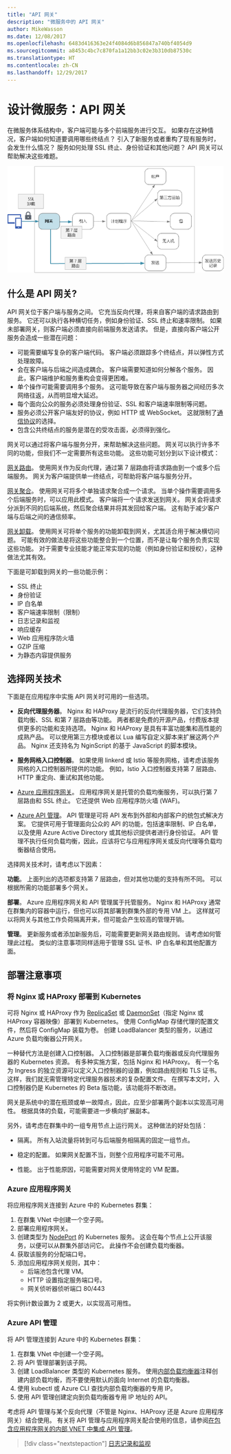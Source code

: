 ```yaml
---
title: "API 网关"
description: "微服务中的 API 网关"
author: MikeWasson
ms.date: 12/08/2017
ms.openlocfilehash: 6483d416363e24f4084d6b856847a740bf4054d9
ms.sourcegitcommit: a8453c4bc7c870fa1a12bb3c02e3b310db87530c
ms.translationtype: HT
ms.contentlocale: zh-CN
ms.lasthandoff: 12/29/2017
---
```

# <a name="designing-microservices-api-gateways"></a>设计微服务：API 网关

在微服务体系结构中，客户端可能与多个前端服务进行交互。 如果存在这种情况，客户端如何知道要调用哪些终结点？ 引入了新服务或者重构了现有服务时，会发生什么情况？ 服务如何处理 SSL 终止、身份验证和其他问题？ API 网关可以帮助解决这些难题。 

![](./images/gateway.png)

## <a name="what-is-an-api-gateway"></a>什么是 API 网关?

API 网关位于客户端与服务之间。 它充当反向代理，将来自客户端的请求路由到服务。 它还可以执行各种横切任务，例如身份验证、SSL 终止和速率限制。 如果未部署网关，则客户端必须直接向前端服务发送请求。 但是，直接向客户端公开服务会造成一些潜在问题：

- 可能需要编写复杂的客户端代码。 客户端必须跟踪多个终结点，并以弹性方式处理故障。 
- 会在客户端与后端之间造成耦合。 客户端需要知道如何分解各个服务。 因此，客户端维护和服务重构会变得更困难。
- 单个操作可能需要调用多个服务。 这可能导致在客户端与服务器之间经历多次网络往返，从而明显增大延迟。 
- 每个面向公众的服务必须处理身份验证、SSL 和客户端速率限制等问题。 
- 服务必须公开客户端友好的协议，例如 HTTP 或 WebSocket。 这就限制了[通信协议](./interservice-communication.md)的选择。 
- 包含公共终结点的服务是潜在的受攻击面，必须得到强化。

网关可以通过将客户端与服务分开，来帮助解决这些问题。 网关可以执行许多不同的功能，但我们不一定需要所有这些功能。 这些功能可划分到以下设计模式：

[网关路由](../patterns/gateway-routing.md)。 使用网关作为反向代理，通过第 7 层路由将请求路由到一个或多个后端服务。 网关为客户端提供单一终结点，可帮助将客户端与服务分开。 

[网关聚合](../patterns/gateway-aggregation.md)。 使用网关可将多个单独请求聚合成一个请求。 当单个操作需要调用多个后端服务时，可以应用此模式。 客户端将一个请求发送到网关。 网关会将请求分派到不同的后端系统，然后聚合结果并将其发回给客户端。 这有助于减少客户端与后端之间的通信频率。 

[网关卸载](../patterns/gateway-offloading.md)。 使用网关可将单个服务的功能卸载到网关，尤其适合用于解决横切问题。 可能有效的做法是将这些功能整合到一个位置，而不是让每个服务负责实现这些功能。 对于需要专业技能才能正常实现的功能（例如身份验证和授权），这种做法尤其有效。 

下面是可卸载到网关的一些功能示例：

- SSL 终止
- 身份验证
- IP 白名单
- 客户端速率限制（限制）
- 日志记录和监视
- 响应缓存
- Web 应用程序防火墙
- GZIP 压缩
- 为静态内容提供服务

## <a name="choosing-a-gateway-technology"></a>选择网关技术

下面是在应用程序中实施 API 网关时可用的一些选项。

- **反向代理服务器**。 Nginx 和 HAProxy 是流行的反向代理服务器，它们支持负载均衡、SSL 和第 7 层路由等功能。 两者都是免费的开源产品，付费版本提供更多的功能和支持选项。 Nginx 和 HAProxy 是具有丰富功能集和高性能的成熟产品。 可以使用第三方模块或者以 Lua 编写自定义脚本来扩展这两个产品。 Nginx 还支持名为 NginScript 的基于 JavaScript 的脚本模块。

- **服务网格入口控制器**。 如果使用 linkerd 或 Istio 等服务网格，请考虑该服务网格的入口控制器所提供的功能。 例如，Istio 入口控制器支持第 7 层路由、HTTP 重定向、重试和其他功能。 

- [Azure 应用程序网关](/azure/application-gateway/)。 应用程序网关是托管的负载均衡服务，可以执行第 7 层路由和 SSL 终止。 它还提供 Web 应用程序防火墙 (WAF)。

- [Azure API 管理](/azure/api-management/)。 API 管理是可将 API 发布到外部和内部客户的统包式解决方案。 它提供可用于管理面向公众的 API 的功能，包括速率限制、IP 白名单，以及使用 Azure Active Directory 或其他标识提供者进行身份验证。 API 管理不执行任何负载均衡，因此，应该将它与应用程序网关或反向代理等负载均衡器结合使用。

选择网关技术时，请考虑以下因素：

**功能**。 上面列出的选项都支持第 7 层路由，但对其他功能的支持有所不同。 可以根据所需的功能部署多个网关。 

**部署**。 Azure 应用程序网关和 API 管理属于托管服务。 Nginx 和 HAProxy 通常在群集内的容器中运行，但也可以将其部署到群集外部的专用 VM 上。 这样就可以将网关与其他工作负荷隔离开来，但可能会产生较高的管理开销。

**管理**。 更新服务或者添加新服务后，可能需要更新网关路由规则。 请考虑如何管理此过程。 类似的注意事项同样适用于管理 SSL 证书、IP 白名单和其他配置方面。

## <a name="deployment-considerations"></a>部署注意事项

### <a name="deploying-nginx-or-haproxy-to-kubernetes"></a>将 Nginx 或 HAProxy 部署到 Kubernetes

可将 Nginx 或 HAProxy 作为 [ReplicaSet](https://kubernetes.io/docs/concepts/workloads/controllers/replicaset/) 或 [DaemonSet](https://kubernetes.io/docs/concepts/workloads/controllers/daemonset/)（指定 Nginx 或 HAProxy 容器映像）部署到 Kubernetes。 使用 ConfigMap 存储代理的配置文件，然后将 ConfigMap 装载为卷。 创建 LoadBalancer 类型的服务，以通过 Azure 负载均衡器公开网关。 

<!-- - Configure a readiness probe that serves a static file from the gateway (rather than routing to another service). -->

一种替代方法是创建入口控制器。 入口控制器是部署负载均衡器或反向代理服务器的 Kubernetes 资源。 有多种实施方案，包括 Nginx 和 HAProxy。 有一个名为 Ingress 的独立资源可以定义入口控制器的设置，例如路由规则和 TLS 证书。 这样，我们就无需管理特定代理服务器技术的复杂配置文件。 在撰写本文时，入口控制器仍是 Kubernetes 的 Beta 版功能，该功能将不断改进。

网关是系统中的潜在瓶颈或单一故障点，因此，应至少部署两个副本以实现高可用性。 根据具体的负载，可能需要进一步横向扩展副本。 

另外，请考虑在群集中的一组专用节点上运行网关。 这种做法的好处包括：

- 隔离。 所有入站流量将转到可与后端服务相隔离的固定一组节点。

- 稳定的配置。 如果网关配置不当，则整个应用程序可能不可用。 

- 性能。 出于性能原因，可能需要对网关使用特定的 VM 配置。

<!-- - Load balancing. You can configure the external load balancer so that requests always go to a gateway node. That can save a network hop, which would otherwise happen whenever a request lands on a node that isn't running a gateway pod. This consideration applies mainly to large clusters, where the gateway runs on a relatively small fraction of the total nodes. In Azure Container Service (ACS), this approach currently requires [ACS Engine](https://github.com/Azure/acs-engine)) which allows you to create multiple agent pools. Then you can deploy the gateway as a DaemonSet to the front-end pool. -->

### <a name="azure-application-gateway"></a>Azure 应用程序网关

将应用程序网关连接到 Azure 中的 Kubernetes 群集：

1. 在群集 VNet 中创建一个空子网。
2. 部署应用程序网关。
3. 创建类型为 [NodePort](https://kubernetes.io/docs/concepts/services-networking/service/#type-nodeport) 的 Kubernetes 服务。 这会在每个节点上公开该服务，以便可以从群集外部访问它。 此操作不会创建负载均衡器。
5. 获取该服务的分配端口号。
6. 添加应用程序网关规则，其中：
    - 后端池包含代理 VM。
    - HTTP 设置指定服务端口号。
    - 网关侦听器侦听端口 80/443
    
将实例计数设置为 2 或更大，以实现高可用性。

### <a name="azure-api-management"></a>Azure API 管理 

将 API 管理连接到 Azure 中的 Kubernetes 群集：

1. 在群集 VNet 中创建一个空子网。
2. 将 API 管理部署到该子网。
3. 创建 LoadBalancer 类型的 Kubernetes 服务。 使用[内部负载均衡器](https://kubernetes.io/docs/concepts/services-networking/service/#internal-load-balancer)注释创建内部负载均衡，而不要使用默认的面向 Internet 的负载均衡器。
4. 使用 kubectl 或 Azure CLI 查找内部负载均衡器的专用 IP。
5. 使用 API 管理创建定向到负载均衡器专用 IP 地址的 API。

考虑将 API 管理与某个反向代理（不管是 Nginx、HAProxy 还是 Azure 应用程序网关）结合使用。 有关将 API 管理与应用程序网关配合使用的信息，请参阅[在包含应用程序网关的内部 VNET 中集成 API 管理](/azure/api-management/api-management-howto-integrate-internal-vnet-appgateway)。

> [!div class="nextstepaction"]
> [日志记录和监视](./logging-monitoring.md)
